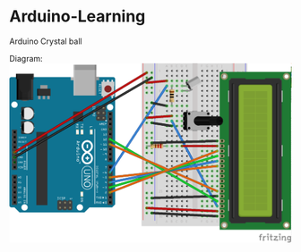 # Arduino-Learning
Arduino Crystal ball  




Diagram:
![diagram image](https://github.com/dmltw0/Arduino-Learning/blob/master/Crystal-Ball.png)
